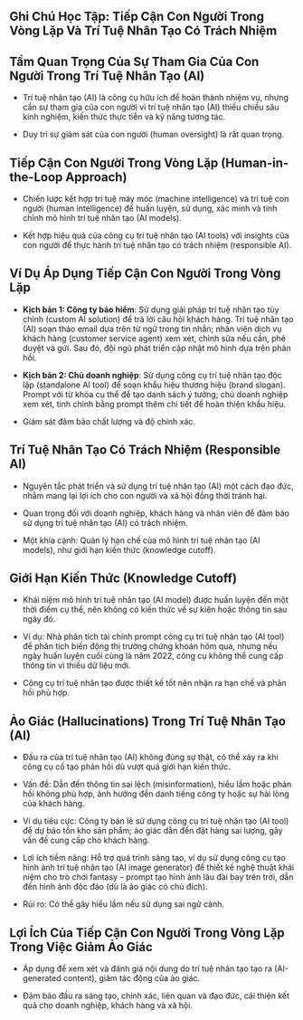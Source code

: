 ## Ghi Chú Học Tập: Tiếp Cận Con Người Trong Vòng Lặp Và Trí Tuệ Nhân Tạo Có Trách Nhiệm

## Tầm Quan Trọng Của Sự Tham Gia Của Con Người Trong Trí Tuệ Nhân Tạo (AI)

- Trí tuệ nhân tạo (AI) là công cụ hữu ích để hoàn thành nhiệm vụ, nhưng cần sự tham gia của con người vì trí tuệ nhân tạo (AI) thiếu chiều sâu kinh nghiệm, kiến thức thực tiễn và kỹ năng tương tác.
    
- Duy trì sự giám sát của con người (human oversight) là rất quan trọng.
    

## Tiếp Cận Con Người Trong Vòng Lặp (Human-in-the-Loop Approach)

- Chiến lược kết hợp trí tuệ máy móc (machine intelligence) và trí tuệ con người (human intelligence) để huấn luyện, sử dụng, xác minh và tinh chỉnh mô hình trí tuệ nhân tạo (AI models).
    
- Kết hợp hiệu quả của công cụ trí tuệ nhân tạo (AI tools) với insights của con người để thực hành trí tuệ nhân tạo có trách nhiệm (responsible AI).
    

## Ví Dụ Áp Dụng Tiếp Cận Con Người Trong Vòng Lặp

- **Kịch bản 1: Công ty bảo hiểm**: Sử dụng giải pháp trí tuệ nhân tạo tùy chỉnh (custom AI solution) để trả lời câu hỏi khách hàng. Trí tuệ nhân tạo (AI) soạn thảo email dựa trên từ ngữ trong tin nhắn; nhân viên dịch vụ khách hàng (customer service agent) xem xét, chỉnh sửa nếu cần, phê duyệt và gửi. Sau đó, đội ngũ phát triển cập nhật mô hình dựa trên phản hồi.
    
- **Kịch bản 2: Chủ doanh nghiệp**: Sử dụng công cụ trí tuệ nhân tạo độc lập (standalone AI tool) để soạn khẩu hiệu thương hiệu (brand slogan). Prompt với từ khóa cụ thể để tạo danh sách ý tưởng; chủ doanh nghiệp xem xét, tinh chỉnh bằng prompt thêm chi tiết để hoàn thiện khẩu hiệu.
    
- Giám sát đảm bảo chất lượng và độ chính xác.
    

## Trí Tuệ Nhân Tạo Có Trách Nhiệm (Responsible AI)

- Nguyên tắc phát triển và sử dụng trí tuệ nhân tạo (AI) một cách đạo đức, nhằm mang lại lợi ích cho con người và xã hội đồng thời tránh hại.
    
- Quan trọng đối với doanh nghiệp, khách hàng và nhân viên để đảm bảo sử dụng trí tuệ nhân tạo (AI) có trách nhiệm.
    
- Một khía cạnh: Quản lý hạn chế của mô hình trí tuệ nhân tạo (AI models), như giới hạn kiến thức (knowledge cutoff).
    

## Giới Hạn Kiến Thức (Knowledge Cutoff)

- Khái niệm mô hình trí tuệ nhân tạo (AI model) được huấn luyện đến một thời điểm cụ thể, nên không có kiến thức về sự kiện hoặc thông tin sau ngày đó.
    
- Ví dụ: Nhà phân tích tài chính prompt công cụ trí tuệ nhân tạo (AI tool) để phân tích biến động thị trường chứng khoán hôm qua, nhưng nếu ngày huấn luyện cuối cùng là năm 2022, công cụ không thể cung cấp thông tin vì thiếu dữ liệu mới.
    
- Công cụ trí tuệ nhân tạo được thiết kế tốt nên nhận ra hạn chế và phản hồi phù hợp.
    

## Ảo Giác (Hallucinations) Trong Trí Tuệ Nhân Tạo (AI)

- Đầu ra của trí tuệ nhân tạo (AI) không đúng sự thật, có thể xảy ra khi công cụ cố tạo phản hồi dù vượt quá giới hạn kiến thức.
    
- Vấn đề: Dẫn đến thông tin sai lệch (misinformation), hiểu lầm hoặc phản hồi không phù hợp, ảnh hưởng đến danh tiếng công ty hoặc sự hài lòng của khách hàng.
    
- Ví dụ tiêu cực: Công ty bán lẻ sử dụng công cụ trí tuệ nhân tạo (AI tool) để dự báo tồn kho sản phẩm; ảo giác dẫn đến đặt hàng sai lượng, gây vấn đề cung cấp cho khách hàng.
    
- Lợi ích tiềm năng: Hỗ trợ quá trình sáng tạo, ví dụ sử dụng công cụ tạo hình ảnh trí tuệ nhân tạo (AI image generator) để thiết kế nghệ thuật khái niệm cho trò chơi fantasy – prompt tạo hình ảnh lâu đài bay trên trời, dẫn đến hình ảnh độc đáo (dù là ảo giác có chủ đích).
    
- Rủi ro: Có thể gây hiểu lầm nếu sử dụng sai ngữ cảnh.
    

## Lợi Ích Của Tiếp Cận Con Người Trong Vòng Lặp Trong Việc Giảm Ảo Giác

- Áp dụng để xem xét và đánh giá nội dung do trí tuệ nhân tạo tạo ra (AI-generated content), giảm tác động của ảo giác.
    
- Đảm bảo đầu ra sáng tạo, chính xác, liên quan và đạo đức, cải thiện kết quả cho doanh nghiệp, khách hàng và xã hội.